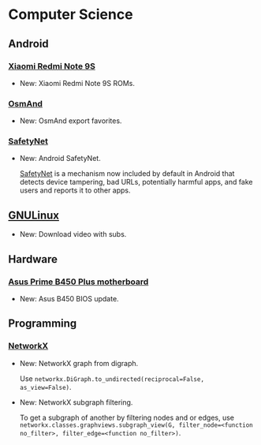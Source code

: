 # Computer Science

## Android

### [Xiaomi Redmi Note 9S](curtana.md)

* New: Xiaomi Redmi Note 9S ROMs.

### [OsmAnd](osmand.md)

* New: OsmAnd export favorites.

### [SafetyNet](safetynet.md)

* New: Android SafetyNet.

    [SafetyNet](https://developer.android.com/training/safetynet) is a mechanism
    now included by default in Android that detects device tampering, bad URLs,
    potentially harmful apps, and fake users and reports it to other apps.
    

## [GNULinux](youtube-dl.md)

* New: Download video with subs.

## Hardware

### [Asus Prime B450 Plus motherboard](asus_prime_b450_plus.md)

* New: Asus B450 BIOS update.

## Programming

### [NetworkX](networkx.md)

* New: NetworkX graph from digraph.

    Use `networkx.DiGraph.to_undirected(reciprocal=False, as_view=False)`.
    

* New: NetworkX subgraph filtering.

    To get a subgraph of another by filtering nodes and or edges, use
    `networkx.classes.graphviews.subgraph_view(G, filter_node=<function no_filter>, filter_edge=<function no_filter>)`.